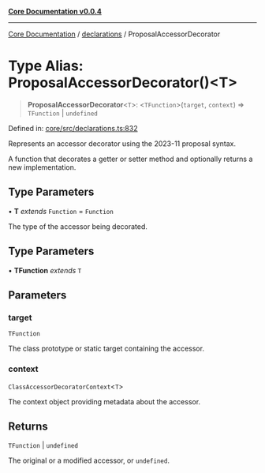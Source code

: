 [**Core Documentation v0.0.4**](../../README.md)

***

[Core Documentation](../../modules.md) / [declarations](../README.md) / ProposalAccessorDecorator

# Type Alias: ProposalAccessorDecorator()\<T\>

> **ProposalAccessorDecorator**\<`T`\>: \<`TFunction`\>(`target`, `context`) => `TFunction` \| `undefined`

Defined in: [core/src/declarations.ts:832](https://github.com/stonemjs/core/blob/e4675fc5d1a8e120fdb4d54e226a2496fdda3681/src/declarations.ts#L832)

Represents an accessor decorator using the 2023-11 proposal syntax.

A function that decorates a getter or setter method and optionally returns a new implementation.

## Type Parameters

• **T** *extends* `Function` = `Function`

The type of the accessor being decorated.

## Type Parameters

• **TFunction** *extends* `T`

## Parameters

### target

`TFunction`

The class prototype or static target containing the accessor.

### context

`ClassAccessorDecoratorContext`\<`T`\>

The context object providing metadata about the accessor.

## Returns

`TFunction` \| `undefined`

The original or a modified accessor, or `undefined`.

